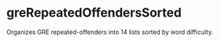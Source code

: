 # greRepeatedOffendersSorted
Organizes GRE repeated-offenders into 14 lists sorted by word difficulty.
